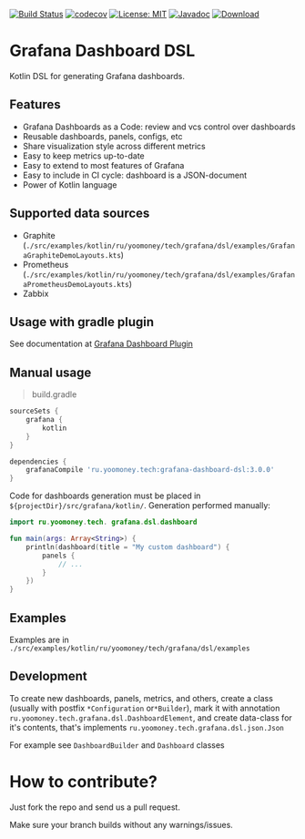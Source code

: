[![Build Status](https://travis-ci.org/yoomoney-tech/grafana-dashboard-dsl.svg?branch=master)](https://travis-ci.org/yoomoney-tech/grafana-dashboard-dsl)
[![codecov](https://codecov.io/gh/yoomoney-tech/grafana-dashboard-dsl/branch/master/graph/badge.svg)](https://codecov.io/gh/yoomoney-tech/grafana-dashboard-dsl)
[![License: MIT](https://img.shields.io/badge/License-MIT-yellow.svg)](https://opensource.org/licenses/MIT)
[![Javadoc](https://img.shields.io/badge/javadoc-latest-blue.svg)](https://yoomoney-tech.github.io/grafana-dashboard-dsl/)
[![Download](https://img.shields.io/badge/Download-latest-green.svg) ](https://search.maven.org/artifact/ru.yoomoney.tech/grafana-dashboard-dsl)

# Grafana Dashboard DSL

Kotlin DSL for generating Grafana dashboards.

## Features

* Grafana Dashboards as a Code: review and vcs control over dashboards
* Reusable dashboards, panels, configs, etc
* Share visualization style across different metrics
* Easy to keep metrics up-to-date
* Easy to extend to most features of Grafana
* Easy to include in CI cycle: dashboard is a JSON-document
* Power of Kotlin language


## Supported data sources

* Graphite (`./src/examples/kotlin/ru/yoomoney/tech/grafana/dsl/examples/GrafanaGraphiteDemoLayouts.kts`)
* Prometheus (`./src/examples/kotlin/ru/yoomoney/tech/grafana/dsl/examples/GrafanaPrometheusDemoLayouts.kts`)
* Zabbix

## Usage with gradle plugin

See documentation at [Grafana Dashboard Plugin](https://github.com/yoomoney-tech/grafana-dashboard-plugin)

## Manual usage

> build.gradle

```groovy
sourceSets {
    grafana {
        kotlin
    }
}

dependencies {
    grafanaCompile 'ru.yoomoney.tech:grafana-dashboard-dsl:3.0.0'    
}
```

Code for dashboards generation must be placed in `${projectDir}/src/grafana/kotlin/`. Generation performed manually:

```kotlin
import ru.yoomoney.tech. grafana.dsl.dashboard

fun main(args: Array<String>) {
    println(dashboard(title = "My custom dashboard") {
        panels {
            // ...
        }
    })
}
```

## Examples

Examples are in `./src/examples/kotlin/ru/yoomoney/tech/grafana/dsl/examples`

## Development

To create new dashboards, panels, metrics, and others, create a class (usually with postfix `*Configuration` or`*Builder`),
mark it with annotation `ru.yoomoney.tech.grafana.dsl.DashboardElement`, and create data-class for it's contents,
that's implements `ru.yoomoney.tech.grafana.dsl.json.Json`

For example see `DashboardBuilder` and `Dashboard` classes

# How to contribute?

Just fork the repo and send us a pull request.

Make sure your branch builds without any warnings/issues.
